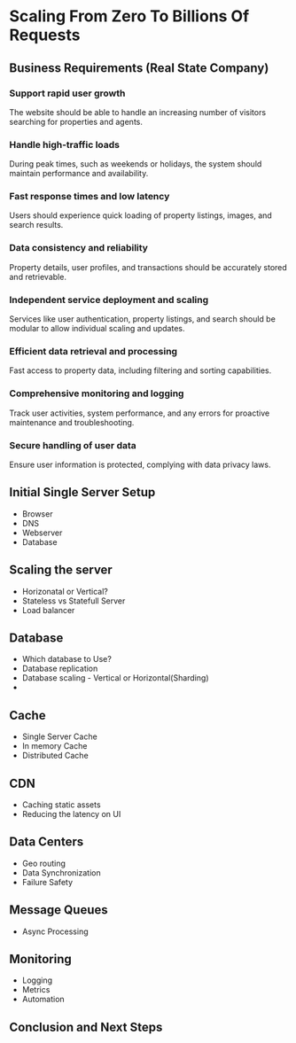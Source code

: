 # Scaling From Zero To Billions Of Requests

## Business Requirements (Real State Company)

### Support rapid user growth
The website should be able to handle an increasing number of visitors searching for properties and agents.

###  Handle high-traffic loads
During peak times, such as weekends or holidays, the system should maintain performance and availability.

###  Fast response times and low latency
Users should experience quick loading of property listings, images, and search results.

### Data consistency and reliability
Property details, user profiles, and transactions should be accurately stored and retrievable.

###  Independent service deployment and scaling
Services like user authentication, property listings, and search should be modular to allow individual scaling and updates.

### Efficient data retrieval and processing
Fast access to property data, including filtering and sorting capabilities.

### Comprehensive monitoring and logging
Track user activities, system performance, and any errors for proactive maintenance and troubleshooting.

### Secure handling of user data
Ensure user information is protected, complying with data privacy laws.


## Initial Single Server Setup
* Browser
* DNS
* Webserver
* Database

## Scaling the server
* Horizonatal or Vertical?
* Stateless vs Statefull Server
* Load balancer

## Database
* Which database to Use?
* Database replication
* Database scaling - Vertical or Horizontal(Sharding)
*
## Cache
* Single Server Cache
* In memory Cache
* Distributed Cache

## CDN
 * Caching static assets
 * Reducing the latency on UI

## Data Centers
* Geo routing
* Data Synchronization
* Failure Safety

## Message Queues
* Async Processing

## Monitoring
* Logging
* Metrics
* Automation

## Conclusion and Next Steps
